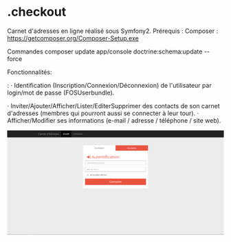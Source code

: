 .checkout
=========


Carnet d'adresses en ligne réalisé sous Symfony2.
Prérequis  :
Composer : https://getcomposer.org/Composer-Setup.exe

Commandes
composer update
app/console doctrine:schema:update --force


Fonctionnalités:

:
· Identification (Inscription/Connexion/Déconnexion) de l'utilisateur par login/mot de passe (FOSUserbundle).

· Inviter/Ajouter/Afficher/Lister/EditerSupprimer des contacts de son carnet d'adresses (membres qui pourront aussi se connecter à leur tour). 
· Afficher/Modifier ses informations (e-mail / adresse / téléphone / site web).

![Alt text](/readmeimages/Authentification.png?raw=true "Optional Title")
